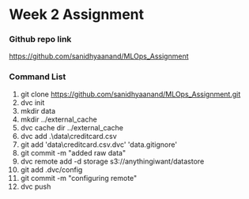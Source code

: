 # Week 2 Assignment
### Github repo link
https://github.com/sanidhyaanand/MLOps_Assignment
### Command List
1. git clone https://github.com/sanidhyaanand/MLOps_Assignment.git <br>
2. dvc init
3. mkdir data
4. mkdir ../external_cache
5. dvc cache dir ../external_cache
6. dvc add .\data\creditcard.csv
7. git add 'data\creditcard.csv.dvc' 'data\.gitignore'
8. git commit -m "added raw data"
9. dvc remote add -d storage s3://anythingiwant/datastore
10. git add .dvc/config
11. git commit -m "configuring remote"
12. dvc push
